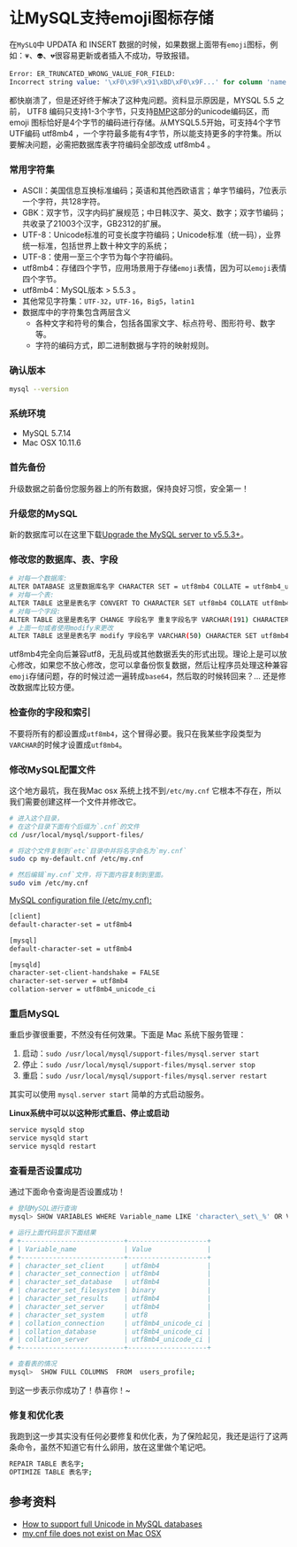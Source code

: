 # 让MySQL支持emoji图标存储

在`MySLQ`中 UPDATA 和 INSERT 数据的时候，如果数据上面带有`emoji`图标，例如：`💗`、`👽`、`💔`很容易更新或者插入不成功，导致报错。

```sql
Error: ER_TRUNCATED_WRONG_VALUE_FOR_FIELD: 
Incorrect string value: '\xF0\x9F\x91\xBD\xF0\x9F...' for column 'name' at row
```

都快崩溃了，但是还好终于解决了这种鬼问题。资料显示原因是，MYSQL 5.5 之前， UTF8 编码只支持1-3个字节，只支持[BMP](http://en.wikipedia.org/wiki/Mapping_of_Unicode_characters)这部分的unicode编码区，而 emoji 图标恰好是4个字节的编码进行存储。从MYSQL5.5开始，可支持4个字节UTF编码 utf8mb4 ，一个字符最多能有4字节，所以能支持更多的字符集。所以要解决问题，必需把数据库表字符编码全部改成 utf8mb4 。

### 常用字符集

* ASCII：美国信息互换标准编码；英语和其他西欧语言；单字节编码，7位表示一个字符，共128字符。
* GBK：双字节，汉字内码扩展规范；中日韩汉字、英文、数字；双字节编码；共收录了21003个汉字，GB2312的扩展。
* UTF-8：Unicode标准的可变长度字符编码；Unicode标准（统一码），业界统一标准，包括世界上数十种文字的系统；
* UTF-8：使用一至三个字节为每个字符编码。
* utf8mb4：存储四个字节，应用场景用于存储`emoji`表情，因为可以`emoji`表情四个字节。
* utf8mb4：MySQL版本 &gt; 5.5.3 。
* 其他常见字符集：`UTF-32`，`UTF-16`，`Big5`，`latin1`
* 数据库中的字符集包含两层含义
  * 各种文字和符号的集合，包括各国家文字、标点符号、图形符号、数字等。
  * 字符的编码方式，即二进制数据与字符的映射规则。

### 确认版本

```bash
mysql --version
```

### 系统环境

* MySQL 5.7.14  
* Mac OSX 10.11.6

### 首先备份

升级数据之前备份您服务器上的所有数据，保持良好习惯，安全第一！

### 升级您的MySQL

新的数据库可以在这里下载[Upgrade the MySQL server to v5.5.3+](https://dev.mysql.com/downloads/mysql/)。

### 修改您的数据库、表、字段

```bash
# 对每一个数据库:
ALTER DATABASE 这里数据库名字 CHARACTER SET = utf8mb4 COLLATE = utf8mb4_unicode_ci;
# 对每一个表:
ALTER TABLE 这里是表名字 CONVERT TO CHARACTER SET utf8mb4 COLLATE utf8mb4_unicode_ci;
# 对每一个字段:
ALTER TABLE 这里是表名字 CHANGE 字段名字 重复字段名字 VARCHAR(191) CHARACTER SET utf8mb4 COLLATE utf8mb4_unicode_ci;
# 上面一句或者使用modify来更改
ALTER TABLE 这里是表名字 modify 字段名字 VARCHAR(50) CHARACTER SET utf8mb4 COLLATE utf8mb4_unicode_ci DEFAULT '';
```

utf8mb4完全向后兼容utf8，无乱码或其他数据丢失的形式出现。理论上是可以放心修改，如果您不放心修改，您可以拿备份恢复数据，然后让程序员处理这种兼容`emoji`存储问题，存的时候过滤一遍转成`base64`，然后取的时候转回来？... 还是修改数据库比较方便。

### 检查你的字段和索引

不要将所有的都设置成`utf8mb4`，这个冒得必要。我只在我某些字段类型为`VARCHAR`的时候才设置成`utf8mb4`。

### 修改MySQL配置文件

这个地方最坑，我在我Mac osx 系统上找不到`/etc/my.cnf` 它根本不存在，所以我们需要创建这样一个文件并修改它。

```bash
# 进入这个目录，
# 在这个目录下面有个后缀为`.cnf`的文件
cd /usr/local/mysql/support-files/

# 将这个文件复制到`etc`目录中并将名字命名为`my.cnf`
sudo cp my-default.cnf /etc/my.cnf

# 然后编辑`my.cnf`文件，将下面内容复制到里面。
sudo vim /etc/my.cnf
```

[MySQL configuration file \(/etc/my.cnf\):](https://dev.mysql.com/doc/refman/5.5/en/option-files.html)

```bash
[client]
default-character-set = utf8mb4

[mysql]
default-character-set = utf8mb4

[mysqld]
character-set-client-handshake = FALSE
character-set-server = utf8mb4
collation-server = utf8mb4_unicode_ci
```

### 重启MySQL

重启步骤很重要，不然没有任何效果。下面是 Mac 系统下服务管理：

1. 启动：`sudo /usr/local/mysql/support-files/mysql.server start`
2. 停止：`sudo /usr/local/mysql/support-files/mysql.server stop`
3. 重启：`sudo /usr/local/mysql/support-files/mysql.server restart`

其实可以使用 `mysql.server start` 简单的方式启动服务。

**Linux系统中可以以这种形式重启、停止或启动**

```bash
service mysqld stop
service mysqld start
service mysqld restart
```

### 查看是否设置成功

通过下面命令查询是否设置成功！

```bash
# 登陆MySQL进行查询
mysql> SHOW VARIABLES WHERE Variable_name LIKE 'character\_set\_%' OR Variable_name LIKE 'collation%';

# 运行上面代码显示下面结果
# +--------------------------+--------------------+
# | Variable_name            | Value              |
# +--------------------------+--------------------+
# | character_set_client     | utf8mb4            |
# | character_set_connection | utf8mb4            |
# | character_set_database   | utf8mb4            |
# | character_set_filesystem | binary             |
# | character_set_results    | utf8mb4            |
# | character_set_server     | utf8mb4            |
# | character_set_system     | utf8               |
# | collation_connection     | utf8mb4_unicode_ci |
# | collation_database       | utf8mb4_unicode_ci |
# | collation_server         | utf8mb4_unicode_ci |
# +--------------------------+--------------------+

# 查看表的情况
mysql>  SHOW FULL COLUMNS  FROM  users_profile;
```

到这一步表示你成功了！恭喜你！~

### 修复和优化表

我跑到这一步其实没有任何必要修复和优化表，为了保险起见，我还是运行了这两条命令，虽然不知道它有什么卵用，放在这里做个笔记吧。

```bash
REPAIR TABLE 表名字;
OPTIMIZE TABLE 表名字;
```

## 参考资料

* [How to support full Unicode in MySQL databases](https://mathiasbynens.be/notes/mysql-utf8mb4#character-sets)
* [my.cnf file does not exist on Mac OSX](http://forums.mysql.com/read.php?11,366143,376017#msg-376017)

